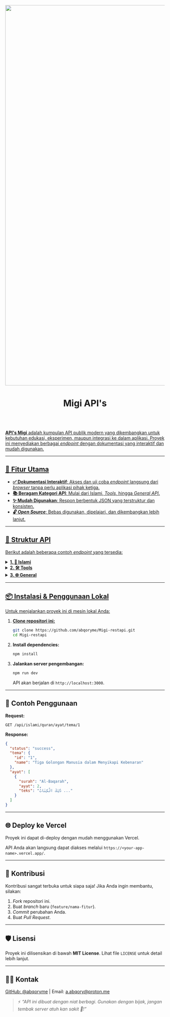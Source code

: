 <p align="center">
<img src="https://migi-restapi.vercel.app/api/preview-image" alt="Migi API's Logo" width="1200">
</p>

<h1 align="center">Migi API's</h1>


<p align="center">
<br><br>
<a href="[https://migi-restapi.vercel.app](https://www.google.com/search?q=https://migi-restapi.vercel.app)">

**API's Migi** adalah kumpulan API publik modern yang dikembangkan untuk kebutuhan edukasi, eksperimen, maupun integrasi ke dalam aplikasi. Proyek ini menyediakan berbagai *endpoint* dengan dokumentasi yang interaktif dan mudah digunakan.

-----

## 🚀 Fitur Utama

  - **✅ Dokumentasi Interaktif**: Akses dan uji coba *endpoint* langsung dari *browser* tanpa perlu aplikasi pihak ketiga.
  - **📚 Beragam Kategori API**: Mulai dari Islami, *Tools*, hingga *General API*.
  - **✨ Mudah Digunakan**: Respon berbentuk JSON yang terstruktur dan konsisten.
  - **🔓 *Open Source***: Bebas digunakan, dipelajari, dan dikembangkan lebih lanjut.

-----

## 📂 Struktur API

Berikut adalah beberapa contoh *endpoint* yang tersedia:

<details>
<summary><strong>1. 🕌 Islami</strong></summary>
<br>
API seputar Al-Qur’an, doa, dan referensi Islami.
<pre><code>/api/islami/quran/surah/:id → Ambil detail surah.
/api/islami/quran/ayat/:surah/:ayat → Ambil ayat tertentu.
/api/islami/quran/ayat/tema/:id → Ambil ayat berdasarkan tema.
/api/islami/doa/:id → Kumpulan doa harian.
</code></pre>
</details>

<details>
<summary><strong>2. 🛠️ Tools</strong></summary>
<br>
API untuk kebutuhan konversi & utilitas.
<pre><code>/api/tools/shortlink?url= → Buat shortlink.
/api/tools/base64?text= → Encode/decode Base64.
/api/tools/qrcode?text= → Generate QR Code.
</code></pre>
</details>

<details>
<summary><strong>3. 🌐 General</strong></summary>
<br>
API umum untuk hiburan & data publik.
<pre><code>/api/general/quotes → Random quotes inspiratif.
/api/general/jokes → Random jokes receh.
/api/general/anime/:id → Data anime.
</code></pre>
</details>

-----

## 📦 Instalasi & Penggunaan Lokal

Untuk menjalankan proyek ini di mesin lokal Anda:

1.  **Clone repositori ini:**

    ```bash
    git clone https://github.com/abqoryme/Migi-restapi.git
    cd Migi-restapi
    ```

2.  **Install dependencies:**

    ```bash
    npm install
    ```

3.  **Jalankan server pengembangan:**

    ```bash
    npm run dev
    ```

    API akan berjalan di `http://localhost:3000`.

-----

## 🔑 Contoh Penggunaan

**Request:**

```http
GET /api/islami/quran/ayat/tema/1
```

**Response:**

```json
{
  "status": "success",
  "tema": {
    "id": "1",
    "name": "Tiga Golongan Manusia dalam Menyikapi Kebenaran"
  },
  "ayat": [
    {
      "surah": "Al-Baqarah",
      "ayat": 2,
      "teks": "ذَٰلِكَ الْكِتَابُ ..."
    }
  ]
}
```

-----

## 🌐 Deploy ke Vercel

Proyek ini dapat di-deploy dengan mudah menggunakan Vercel.

[](https://www.google.com/search?q=https://vercel.com/new/clone%3Frepository-url%3Dhttps%253A%252F%252Fgithub.com%252Fabqoryme%252FMigi-restapi)

API Anda akan langsung dapat diakses melalui `https://<your-app-name>.vercel.app/`.

-----

## 🤝 Kontribusi

Kontribusi sangat terbuka untuk siapa saja\! Jika Anda ingin membantu, silakan:

1.  *Fork* repositori ini.
2.  Buat *branch* baru (`feature/nama-fitur`).
3.  *Commit* perubahan Anda.
4.  Buat *Pull Request*.

-----

## 🛡️ Lisensi

Proyek ini dilisensikan di bawah **MIT License**. Lihat file `LICENSE` untuk detail lebih lanjut.

-----

## 👨‍💻 Kontak

[GitHub: @abqoryme](https://github.com/abqoryme) | Email: <a href="mailto:a.abqory@proton.me">a.abqory@proton.me</a>

> ⚡ *“API ini dibuat dengan niat berbagi. Gunakan dengan bijak, jangan tembak server atuh kan sakit 🤭\!”*
